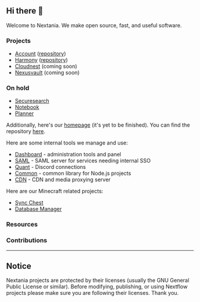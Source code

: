 ## Hi there 👋

Welcome to Nextania. We make open source, fast, and useful software.

### Projects
* [Account](https://account.nextania.com) ([repository](https://github.com/Nextflow-Cloud/sso-system))
* [Harmony](https://chat.nextania.com) ([repository](https://github.com/Nextflow-Cloud/harmony))
* [Cloudnest](https://files.nextania.com) (coming soon)
* [Nexusvault](https://vault.nextania.com) (coming soon)

### On hold
* [Securesearch](https://search.nextflow.cloud)
* [Notebook](https://notes.nextflow.cloud)
* [Planner](https://agenda.nextflow.cloud)

Additionally, here's our [homepage](https://nextania.com) (it's yet to be finished). You can find the repository [here](https://github.com/Nextflow-Cloud/main-page).

Here are some internal tools we manage and use:
* [Dashboard](https://github.com/Nextflow-Cloud/dashboard) - administration tools and panel
* [SAML](https://github.com/Nextflow-Cloud/saml) - SAML server for services needing internal SSO 
* [Quant](https://github.com/Nextflow-Cloud/quant) - Discord connections
* [Common](https://github.com/Nextflow-Cloud/common) - common library for Node.js projects
* [CDN](https://github.com/Nextflow-Cloud/cdn) - CDN and media proxying server

Here are our Minecraft related projects:
* [Sync Chest](https://github.com/Nextflow-Cloud/sync-chest)
* [Database Manager](https://github.com/Nextflow-Cloud/database-manager) 

### Resources

### Contributions

----

## Notice
Nextania projects are protected by their licenses (usually the GNU General Public License or similar). Before modifying, publishing, or using Nextflow projects please make sure you are following their licenses. Thank you.
